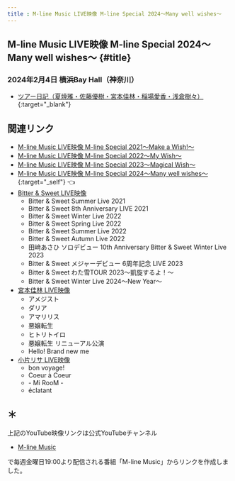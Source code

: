 ```yaml
---
title : M-line Music LIVE映像 M-line Special 2024～Many well wishes～
---
```

## M-line Music LIVE映像 M-line Special 2024～Many well wishes～ {#title}

### 2024年2月4日 横浜Bay Hall（神奈川）
* [<i class="fa-lg fa-brands fa-youtube"></i> ツアー日記（夏焼雅・佐藤優樹・宮本佳林・稲場愛香・浅倉樹々）](https://www.youtube.com/watch?v=cfecJKr3EMM&t=25m48s){:target="_blank"}

## 関連リンク
* [M-line Music LIVE映像 M-line Special 2021～Make a Wish!～](./MSMW2021.md)
* [M-line Music LIVE映像 M-line Special 2022～My Wish～](./MSMW2022.md)
* [M-line Music LIVE映像 M-line Special 2023～Magical Wish～](./MSMW2023.md)
* [M-line Music LIVE映像 M-line Special 2024～Many well wishes～](#title){:target="_self"} 👈
* [Bitter & Sweet LIVE映像](./bittersweet.md)
  * Bitter & Sweet Summer Live 2021
  * Bitter & Sweet 8th Anniversary LIVE 2021
  * Bitter & Sweet Winter Live 2022
  * Bitter & Sweet Spring Live 2022
  * Bitter & Sweet Summer Live 2022
  * Bitter & Sweet Autumn Live 2022
  * 田﨑あさひ ソロデビュー 10th Anniversary Bitter & Sweet Winter Live 2023
  * Bitter & Sweet メジャーデビュー 6周年記念 LIVE 2023
  * Bitter & Sweet わた雪TOUR 2023～凱旋するよ！～
  * Bitter & Sweet Winter Live 2024～New Year～
* [宮本佳林 LIVE映像](./karin.md)
  * アメジスト
  * ダリア
  * アマリリス
  * 悪嬢転生
  * ヒトリトイロ
  * 悪嬢転生 リニューアル公演
  * Hello! Brand new me
* [小片リサ LIVE映像](./risa.md)
  * bon voyage!
  * Coeur à Coeur
  * \- Mi RooM \-
  * éclatant

## ＊

上記のYouTube映像リンクは公式YouTubeチャンネル

* [<i class="fa-lg fa-brands fa-youtube"></i> M-line Music](https://www.youtube.com/@mlinemusic)  

で毎週金曜日19:00より配信される番組「M-line Music」からリンクを作成しました。